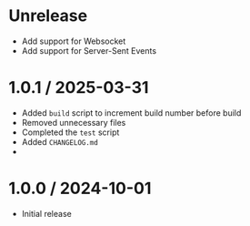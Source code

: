 Unrelease
==================
  * Add support for Websocket
  * Add support for Server-Sent Events

1.0.1 / 2025-03-31
==================
  * Added `build` script to increment build number before build
  * Removed unnecessary files
  * Completed the `test` script
  * Added `CHANGELOG.md`
  * 

1.0.0 / 2024-10-01
==================
  * Initial release
